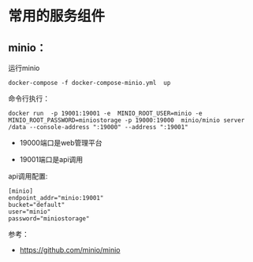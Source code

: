 # 常用的服务组件


##  minio：

运行minio

``` docker-compose -f docker-compose-minio.yml  up ```




命令行执行：

``` docker run  -p 19001:19001 -e  MINIO_ROOT_USER=minio -e MINIO_ROOT_PASSWORD=miniostorage -p 19000:19000  minio/minio server /data --console-address ":19000" --address ":19001" ```

- 19000端口是web管理平台

- 19001端口是api调用


api调用配置:
```
[minio]
endpoint_addr="minio:19001"
bucket="default"
user="minio"
password="miniostorage"
```

参考：

- https://github.com/minio/minio

